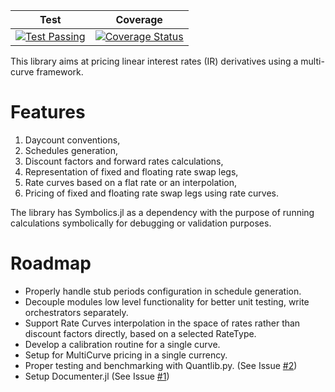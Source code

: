 | **Test** | **Coverage** |
|:--------:|:------------:|
| [![Test Passing](https://github.com/aleCombi/DerivativesPricer/actions/workflows/ci.yml/badge.svg?event=push)](https://github.com/aleCombi/DerivativesPricer/actions) | [![Coverage Status](https://coveralls.io/repos/github/aleCombi/juliaExperiment/badge.svg?branch=master&cache-control=no-cache)](https://coveralls.io/github/aleCombi/juliaExperiment?branch=master) |

This library aims at pricing linear interest rates (IR) derivatives using a multi-curve framework.

# Features

  1. Daycount conventions,
  2. Schedules generation,
  3. Discount factors and forward rates calculations,
  4. Representation of fixed and floating rate swap legs,
  5. Rate curves based on a flat rate or an interpolation,
  6. Pricing of fixed and floating rate swap legs using rate curves.

The library has Symbolics.jl as a dependency with the purpose of running calculations symbolically for debugging or validation purposes.

# Roadmap

- Properly handle stub periods configuration in schedule generation.
- Decouple modules low level functionality for better unit testing, write orchestrators separately.
- Support Rate Curves interpolation in the space of rates rather than discount factors directly, based on a selected RateType.
- Develop a calibration routine for a single curve.
- Setup for MultiCurve pricing in a single currency.
- Proper testing and benchmarking with Quantlib.py. (See Issue [#2](#2))
- Setup Documenter.jl (See Issue [#1](#1))

